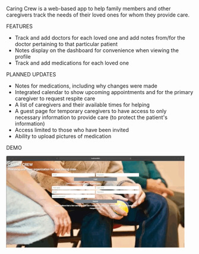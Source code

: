 Caring Crew is a web-based app to help family members and other caregivers track the needs of their loved ones for whom they provide care. 

FEATURES
- Track and add doctors for each loved one and add notes from/for the doctor pertaining to that particular patient
- Notes display on the dashboard for convenience when viewing the profile
- Track and add medications for each loved one

PLANNED UPDATES
- Notes for medications, including why changes were made
- Integrated calendar to show upcoming appointments and for the primary caregiver to request respite care
- A list of caregivers and their available times for helping
- A guest page for temporary caregivers to have access to only necessary information to provide care (to protect the patient's information)
- Access limited to those who have been invited
- Ability to upload pictures of medication

DEMO

![](PythonGIF.gif)
